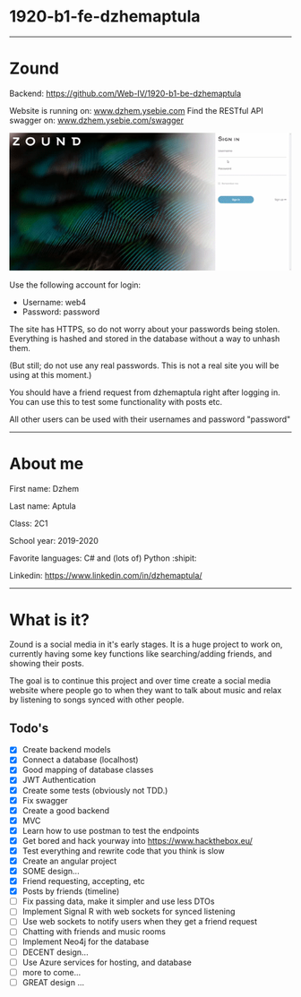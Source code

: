 # 1920-b1-fe-dzhemaptula

---

# Zound

Backend: https://github.com/Web-IV/1920-b1-be-dzhemaptula

Website is running on: www.dzhem.ysebie.com
Find the RESTful API swagger on: www.dzhem.ysebie.com/swagger

![](Zound/src/assets/zound.gif)

Use the following account for login:

- Username: web4
- Password: password

The site has HTTPS, so do not worry about your passwords being stolen.
Everything is hashed and stored in the database without a way to unhash them.

(But still; do not use any real passwords. This is not a real site you will be using at this moment.)

You should have a friend request from dzhemaptula right after logging in.
You can use this to test some functionality with posts etc.

All other users can be used with their usernames and password "password"

---

# About me

First name: Dzhem

Last name: Aptula

Class: 2C1

School year: 2019-2020

Favorite languages: C# and (lots of) Python :shipit:

Linkedin: https://www.linkedin.com/in/dzhemaptula/

---

# What is it?

Zound is a social media in it's early stages. It is a huge project to work on, currently having some key functions like searching/adding friends, and showing their posts.

The goal is to continue this project and over time create a social media website where people go to when they want to talk about music and relax by listening to songs synced with other people.

## Todo's

- [x] Create backend models
- [x] Connect a database (localhost)
- [x] Good mapping of database classes
- [x] JWT Authentication
- [x] Create some tests (obviously not TDD.)
- [x] Fix swagger
- [x] Create a good backend
- [x] MVC
- [x] Learn how to use postman to test the endpoints
- [x] Get bored and hack yourway into https://www.hackthebox.eu/
- [x] Test everything and rewrite code that you think is slow
- [x] Create an angular project
- [x] SOME design...
- [x] Friend requesting, accepting, etc
- [x] Posts by friends (timeline)
- [ ] Fix passing data, make it simpler and use less DTOs
- [ ] Implement Signal R with web sockets for synced listening
- [ ] Use web sockets to notify users when they get a friend request
- [ ] Chatting with friends and music rooms
- [ ] Implement Neo4j for the database
- [ ] DECENT design...
- [ ] Use Azure services for hosting, and database
- [ ] more to come...
- [ ] GREAT design ...
